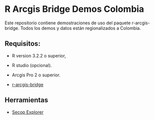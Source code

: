 # R Arcgis Bridge Demos Colombia

Este repositorio contiene demostraciones de uso del paquete r-arcgis-bridge. Todos los demos y datos están regionalizados a Colombia.


## Requisitos:


- R version 3.2.2 o superior, 

- R studio (opcional). 

- Arcgis Pro 2 o superior. 

- [r-arcgis-bridge](https://learn.arcgis.com/es/projects/analyze-crime-using-statistics-and-the-r-arcgis-bridge/lessons/install-the-r-arcgis-bridge-and-start-statistical-analysis.htm)


## Herramientas

- [Secop Explorer](https://github.com/EsriColombia/r-arcgis-tools/wiki/secop-explorer)







